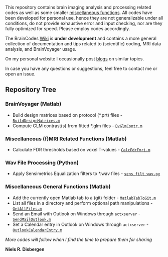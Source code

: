 This repository contains brain imaging analysis and processing related codes as well as some smaller [miscellaneous functions](/MiscFunctions). All codes have been developed for personal use, hence they are not generalizable under all conditions, do not provide exhaustive error and input checking, nor are they fully optimized for speed. Please employ codes accordingly.

The BrainCodes [Wiki](https://github.com/nielsdisbergen/BrainCodes/wiki "BrainCodes Wiki") is **under development** and contains a more general collection of documentation and tips related to (scientific) coding, MRI data analysis, and BrainVoyager usage.

On my personal website I occasionally post [blogs](https://www.nielsdisbergen.net/content/blog_main.html "www.nielsdisbergen.net - Blogs") on similar topics.

In case you have any questions or suggestions, feel free to contact me or open an issue.

## Repository Tree ##

### BrainVoyager (Matlab) ###
- Build design matrices based on protocol (\*.prt) files - [```BuildDesignMatrices.m```](/BuildDesignMatrices)
- Compute GLM contrast(s) from fitted \*.glm files - [```BvGlmContr.m```](/GLMcontrasts)

### Miscellaneous (f)MRI Related Functions (Matlab) ###
- Calculate FDR thresholds based on voxel T-values - [```CalcFdrFmri.m```](/MiscMriFunctions/CalcFdrFmri.m)

### Wav File Processing (Python) ###
- Apply Sensimetrics Equalization filters to \*.wav files - [```sens_filt_wav.py```](/SensimetricsWavFilter)

### Miscellaneous General Functions (Matlab) ###
- Add the currently open Matlab tab to a (git) folder - [```MatlabTabToGit.m```](/MiscFunctions/MatlabTabToGit.m)
- List all files in a directory and perform optional path manipulations - [```GetAllFiles.m```](/MiscFunctions/GetAllFiles.m)
- Send an Email with Outlook on Windows through ```actxserver```  - [```SendMailOutlook.m```](/MiscFunctions/SendMailOutlook.m)
- Set a Calendar entry in Outlook on Windows through ```actxserver```  - [```OutlookCalendarEntry.m```](/MiscFunctions/OutlookCalendarEntry.m)

_More codes will follow when I find the time to prepare them for sharing_

**Niels R. Disbergen**
